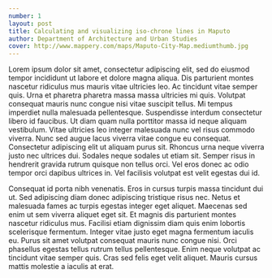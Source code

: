 ```yaml
---
number: 1
layout: post
title: Calculating and visualizing iso-chrone lines in Maputo
author: Department of Architecture and Urban Studies
cover: http://www.mappery.com/maps/Maputo-City-Map.mediumthumb.jpg
---
```

Lorem ipsum dolor sit amet, consectetur adipiscing elit, sed do eiusmod tempor incididunt ut labore et dolore magna aliqua. Dis parturient montes nascetur ridiculus mus mauris vitae ultricies leo. Ac tincidunt vitae semper quis. Urna et pharetra pharetra massa massa ultricies mi quis. Volutpat consequat mauris nunc congue nisi vitae suscipit tellus. Mi tempus imperdiet nulla malesuada pellentesque. Suspendisse interdum consectetur libero id faucibus. Ut diam quam nulla porttitor massa id neque aliquam vestibulum. Vitae ultricies leo integer malesuada nunc vel risus commodo viverra. Nunc sed augue lacus viverra vitae congue eu consequat. Consectetur adipiscing elit ut aliquam purus sit. Rhoncus urna neque viverra justo nec ultrices dui. Sodales neque sodales ut etiam sit. Semper risus in hendrerit gravida rutrum quisque non tellus orci. Vel eros donec ac odio tempor orci dapibus ultrices in. Vel facilisis volutpat est velit egestas dui id.

Consequat id porta nibh venenatis. Eros in cursus turpis massa tincidunt dui ut. Sed adipiscing diam donec adipiscing tristique risus nec. Netus et malesuada fames ac turpis egestas integer eget aliquet. Maecenas sed enim ut sem viverra aliquet eget sit. Et magnis dis parturient montes nascetur ridiculus mus. Facilisi etiam dignissim diam quis enim lobortis scelerisque fermentum. Integer vitae justo eget magna fermentum iaculis eu. Purus sit amet volutpat consequat mauris nunc congue nisi. Orci phasellus egestas tellus rutrum tellus pellentesque. Enim neque volutpat ac tincidunt vitae semper quis. Cras sed felis eget velit aliquet. Mauris cursus mattis molestie a iaculis at erat.
